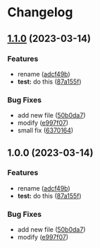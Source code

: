 # Changelog

## [1.1.0](https://github.com/benjaminbuyco/test-release-please/compare/v1.0.0...v1.1.0) (2023-03-14)


### Features

* rename ([adcf49b](https://github.com/benjaminbuyco/test-release-please/commit/adcf49bf8fbb203161daf669c4fff62c1049342b))
* **test:** do this ([87a155f](https://github.com/benjaminbuyco/test-release-please/commit/87a155fa095dfbfc51e6553b89f82958c9a16b08))


### Bug Fixes

* add new file ([50b0da7](https://github.com/benjaminbuyco/test-release-please/commit/50b0da7019dd8070608f98578e6f9df35e112893))
* modify ([e997f07](https://github.com/benjaminbuyco/test-release-please/commit/e997f0794830e527b19d20f35330ca4619d090f7))
* small fix ([6370164](https://github.com/benjaminbuyco/test-release-please/commit/63701640321d11c512d4a7162d7cad0f7f5f0b9d))

## 1.0.0 (2023-03-14)


### Features

* rename ([adcf49b](https://github.com/benjaminbuyco/test-release-please/commit/adcf49bf8fbb203161daf669c4fff62c1049342b))
* **test:** do this ([87a155f](https://github.com/benjaminbuyco/test-release-please/commit/87a155fa095dfbfc51e6553b89f82958c9a16b08))


### Bug Fixes

* add new file ([50b0da7](https://github.com/benjaminbuyco/test-release-please/commit/50b0da7019dd8070608f98578e6f9df35e112893))
* modify ([e997f07](https://github.com/benjaminbuyco/test-release-please/commit/e997f0794830e527b19d20f35330ca4619d090f7))
